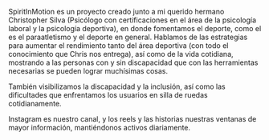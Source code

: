 SpiritInMotion es un proyecto creado junto a mi querido hermano Christopher Silva (Psicólogo con certificaciones en el área de la psicología laboral y la psicología deportiva), en donde fomentamos el deporte, como el es el paraatletismo y el deporte en general. Hablamos de las estrategias para aumentar el rendimiento tanto del área deportiva (con todo el conocimiento que Chris nos entrega), así como de la vida cotidiana, mostrando a las personas con y sin discapacidad que con las herramientas necesarias se pueden lograr muchísimas cosas.

También visibilizamos la discapacidad y la inclusión, así como las dificultades que enfrentamos los usuarios en silla de ruedas cotidianamente.

Instagram es nuestro canal, y los reels y las historias nuestras ventanas de mayor información, mantiéndonos activos diariamente.
